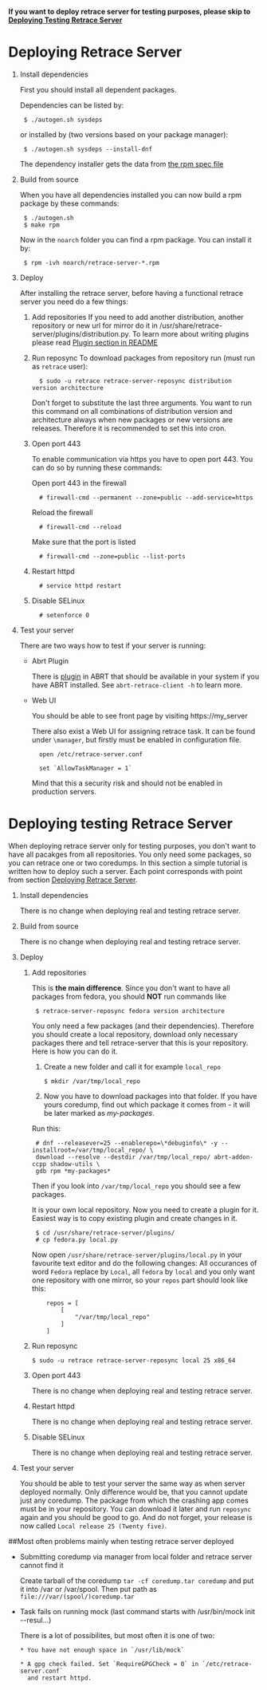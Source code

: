 **If you want to deploy retrace server for testing purposes, please skip to
[Deploying Testing Retrace Server](DEPLOYING.md#deploying-testing-retrace-server)**

# Deploying Retrace Server
1. Install dependencies

    First you should install all dependent packages.

    Dependencies can be listed by:

        $ ./autogen.sh sysdeps

    or installed by (two versions based on your package manager):

        $ ./autogen.sh sysdeps --install-dnf

    The dependency installer gets the data from [the rpm spec file](retrace-server.spec.in)

2. Build from source

    When you have all dependencies installed you can now build a rpm package by these commands:

        $ ./autogen.sh
        $ make rpm

    Now in the `noarch` folder you can find a rpm package. You can install it by:

        $ rpm -ivh noarch/retrace-server-*.rpm

3. Deploy

    After installing the retrace server, before having a functional retrace server you need
    do a few things:
    1. Add repositories
        If you need to add another distribution, another repository or new url for
        mirror do it in /usr/share/retrace-server/plugins/distribution.py. To
        learn more about writing plugins please read
        [Plugin section in README](README.md#plugins)
   2. Run reposync
        To download packages from repository run (must run as `retrace` user):

            $ sudo -u retrace retrace-server-reposync distribution version architecture

        Don't forget to substitute the last three arguments. You want to run
        this command on all combinations of distribution version and architecture
        always when new packages or new versions are releases. Therefore it is
        recommended to set this into cron.
   3. Open port 443

        To enable communication via https you have to open port 443. You can do so
        by running these commands:

        Open port 443 in the firewall

            # firewall-cmd --permanent --zone=public --add-service=https

        Reload the firewall

            # firewall-cmd --reload

        Make sure that the port is listed

            # firewall-cmd --zone=public --list-ports

   4. Restart httpd

            # service httpd restart

   5. Disable SELinux

            # setenforce 0

4. Test your server

    There are two ways how to test if your server is running:

    * Abrt Plugin

        There is
        [plugin](https://github.com/abrt/abrt/blob/master/src/plugins/abrt-retrace-client.c)
        in ABRT that should be available in your system if you have ABRT installed.
        See `abrt-retrace-client -h` to learn more.

    * Web UI

        You should be able to see front page by visiting https://my_server

        There also exist a Web UI for assigning retrace task. It can be found
        under `\manager`, but firstly must be enabled in configuration file.

            open /etc/retrace-server.conf

            set `AllowTaskManager = 1`

        Mind that this a security risk and should not be enabled in production servers.


# Deploying testing Retrace Server
When deploying retrace server only for testing purposes, you don't want to
have all pacakges from all repositories. You only need some packages, so you
can retrace one or two coredumps. In this section a simple tutorial is written
how to deploy such a server. Each point corresponds with point from section
[Deploying Retrace Server](DEPLOYING.md#deploying-retrace-server).

1. Install dependencies

    There is no change when deploying real and testing retrace server.

2. Build from source

    There is no change when deploying real and testing retrace server.

3. Deploy

    1. Add repositories

        This is **the main difference**. Since you don't want to have all
        packages from fedora, you should **NOT** run commands like

            $ retrace-server-reposync fedora version architecture

        You only need a few packages (and their dependencies). Therefore you should
        create a local repository, download only necessary packages there and
        tell retrace-server that this is your repository. Here is how you can do it.

        1. Create a new folder and call it for example `local_repo`

            `$ mkdir /var/tmp/local_repo`

        2. Now you have to download packages into that folder. If you have yours
        coredump, find out which package it comes from - it will be later marked
        as *my-packages*.

        Run this:

            # dnf --releasever=25 --enablerepo=\*debuginfo\* -y --installroot=/var/tmp/local_repo/ \
            download --resolve --destdir /var/tmp/local_repo/ abrt-addon-ccpp shadow-utils \
            gdb rpm *my-packages*

        Then if you look into `/var/tmp/local_repo` you should see a few packages.

        It is your own local repository. Now you need to create a plugin for it.
        Easiest way is to copy existing plugin and create changes in it.

            $ cd /usr/share/retrace-server/plugins/
            # cp fedora.py local.py

        Now open `/usr/share/retrace-server/plugins/local.py` in your favourite
        text editor and do the following changes:
            All occurances of word `Fedora` replace by `Local`, all `fedora` by
            `local` and you only want one repository with one mirror, so your
            `repos` part should look like this:

               repos = [
                   [
                       "/var/tmp/local_repo"
                   ]
               ]
   2. Run reposync

        `$ sudo -u retrace retrace-server-reposync local 25 x86_64`

   3. Open port 443

        There is no change when deploying real and testing retrace server.

   4. Restart httpd

        There is no change when deploying real and testing retrace server.

   5. Disable SELinux

        There is no change when deploying real and testing retrace server.

4. Test your server

    You should be able to test your server the same way as when server deployed
    normally. Only difference would be, that you cannot update just any coredump.
    The package from which the crashing app comes must be in your repository.
    You can download it later and run `reposync` again and you should be good
    to go. And do not forget, your release is now called `Local release 25 (Twenty five)`.


##Most often problems mainly when testing retrace server deployed

* Submitting coredump via manager from local folder and retrace server cannot find it

    Create tarball of the coredump `tar -cf coredump.tar coredump` and put it
    into /var or /var/spool. Then put path as `file:///var/(spool/)coredump.tar`

* Task fails on running mock (last command starts with /usr/bin/mock init --resul...)

    There is a lot of possibilites, but most often it is one of two:

      * You have not enough space in `/usr/lib/mock`

      * A gpg check failed. Set `RequireGPGCheck = 0` in `/etc/retrace-server.conf`
        and restart httpd.
